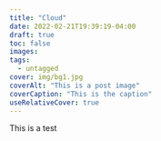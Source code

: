 ```yaml
---
title: "Cloud"
date: 2022-02-21T19:39:19-04:00
draft: true
toc: false
images:
tags:
  - untagged
cover: img/bg1.jpg
coverAlt: "This is a post image"
coverCaption: "This is the caption"
useRelativeCover: true
---
```


This is a test

